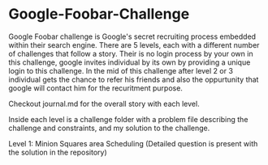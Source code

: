 # Google-Foobar-Challenge
Google Foobar challenge is Google's secret recruiting process embedded within their search engine. There are 5 levels, each with a different number of challenges that follow a story.
Their is no login process by your own in this challenge, google invites individual by its own by providing a unique login to this challenge. In the mid of this challenge after level 2 or 3 individual gets the chance to refer his friends and also the oppurtunity that google will contact him for the recuritment purpose.

Checkout journal.md for the overall story with each level.

Inside each level is a challenge folder with a problem file describing the challenge and constraints, and my solution to the challenge.

Level 1:
Minion Squares area Scheduling (Detailed question is present with the solution in the repository)
